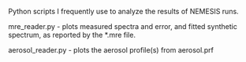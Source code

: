 Python scripts I frequently use to analyze the results of NEMESIS runs.

mre_reader.py - plots measured spectra and error, and fitted synthetic spectrum, as reported by the *.mre file.

aerosol_reader.py - plots the aerosol profile(s) from aerosol.prf
